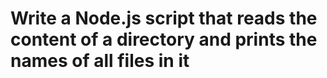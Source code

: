 # Write a Node.js script that reads the content of a directory and prints the names of all files in it

